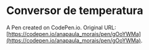 # Conversor de temperatura

A Pen created on CodePen.io. Original URL: [https://codepen.io/anapaula_morais/pen/gOoYWMa](https://codepen.io/anapaula_morais/pen/gOoYWMa).


